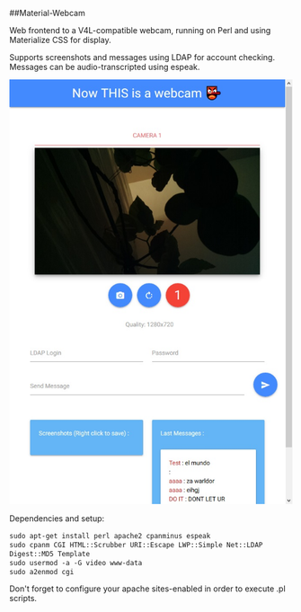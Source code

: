 ##Material-Webcam  

Web frontend to a V4L-compatible webcam, running on Perl and using Materialize CSS for display.  

Supports screenshots and messages using LDAP for account checking.  
Messages can be audio-transcripted using espeak.  

![](http://raw.githubusercontent.com/Difegue/Webcam-Material/master/screenshot.jpg)  

Dependencies and setup:  
```
sudo apt-get install perl apache2 cpanminus espeak  
sudo cpanm CGI HTML::Scrubber URI::Escape LWP::Simple Net::LDAP Digest::MD5 Template  
sudo usermod -a -G video www-data  
sudo a2enmod cgi  
```

Don't forget to configure your apache sites-enabled in order to execute .pl scripts.
